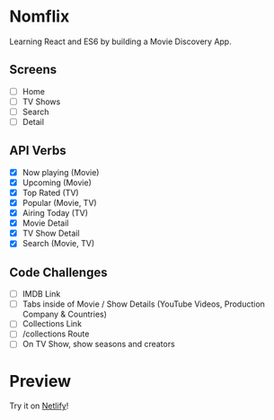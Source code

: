 # Nomflix

Learning React and ES6 by building a Movie Discovery App.

## Screens

- [ ] Home
- [ ] TV Shows
- [ ] Search
- [ ] Detail

## API Verbs

- [x] Now playing (Movie)
- [x] Upcoming (Movie)
- [x] Top Rated (TV)
- [x] Popular (Movie, TV)
- [x] Airing Today (TV)
- [x] Movie Detail
- [x] TV Show Detail
- [x] Search (Movie, TV)

## Code Challenges

- [ ] IMDB Link
- [ ] Tabs inside of Movie / Show Details (YouTube Videos, Production Company & Countries)
- [ ] Collections Link
- [ ] /collections Route
- [ ] On TV Show, show seasons and creators

# Preview

Try it on [Netlify](https://redonearth-nomflix.netlify.app/)!
